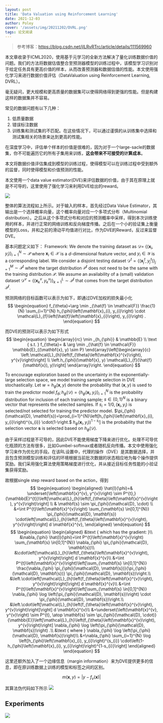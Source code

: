 ```yaml
---
layout: post
title: 'Data Valuation using Reinforcement Learning'
date: 2021-12-03
author: Poley
cover: '/assets/img/20211202/DVRL.png'
tags: 论文阅读
---
```


> 参考博客：https://blog.csdn.net/jILRvRTrc/article/details/111569960

本文章收录于ICML2020，使用基于元学习的全新方法解决了量化训练数据价值的问题。我们的方法将数据估值整合至预测器模型的训练过程中，该模型学习识别对于给定任务具有更高价值的样本，从而改善预测器和数据估值的性能。本文使用强化学习来进行数据价值评估（DataValuation using Reinforcement Learning, DVRL）。

毫无疑问，更大规模和更高质量的数据集可以使得网络得到更强的性能。但是构建这样的数据集并不容易。

常见的数据问题有以下几种：
1. 低质量数据
2. 错误标注数据
3. 训练集和测试集的不匹配。在这些情况下，可以通过谨慎的从训练集中选择和测试集相关的场景来达到更高的性能。

在深度学习中，评估单个样本的价值是很难的，因为对于一个large-sacle的数据集，你不可能遍历它的所有子集用来训练，**这会带来不可接受的计算成本**。

本文将数据价值评估集成到模型的训练过程，使得模型可以在训练过程中受到额外的监督，同时使得模型和价值预测的性能。

本文使用一个data value estimator(DVE)来评估数据的价值，由于其在原理上就是不可导的，这里使用了强化学习来利用DVE给出的reward。

![](/assets/img/20211202/DVRLF1.png)

整体的算法流程如上所示。对于输入的样本，首先经过Data Value Estimator，其输出是一个选择概率向量，这个概率向量对应一个多项式分布（Multinomial distribution）。之后从这个多项式分布和对应的预测概率中采样，得到本次训练使用的样本，并进行正常的网络训练和反向梯度传播。之后在一个小的验证集上衡量模型的Loss，并和之前的滑动平均值进行对比，作为DVE的Reward，反过来监督DVE。

基本问题定义如下：
Framework: We denote the training dataset as $\mathcal{D}=$ $\left\{\left(\mathbf{x}_{i}, y_{i}\right)\right\}_{i=1}^{N} \sim \mathcal{P}$ where $\mathbf{x}_{i} \in \mathcal{X}$ is a $d$-dimensional feature vector, and $y_{i} \in \mathcal{Y}$ is a corresponding label. We consider a disjoint testing dataset $\mathcal{D}^{t}=\left\{\left(\mathbf{x}_{j}^{t}, y_{j}^{t}\right)\right\}_{j=1}^{M} \sim \mathcal{P}^{t}$ where the target distribution $\mathcal{P}^{t}$ does not need to be the same with the training distribution $\mathcal{P}$. We assume an availability of a (small) validation dataset $\mathcal{D}^{v}=\left\{\left(\mathbf{x}_{k}^{v}, y_{k}^{v}\right)\right\}_{k=1}^{L} \sim \mathcal{P}^{t}$ that comes from the target distribution $\mathcal{P}^{t}$.

预测网络的目标函数可以表示为如下，即通过DVE加权的损失最小化
$$
\begin{equation}
f_{\theta}=\arg \min _{\hat{f} \in \mathcal{F}} \frac{1}{N} \sum_{i=1}^{N} h_{\phi}\left(\mathbf{x}_{i}, y_{i}\right) \cdot \mathcal{L}_{f}\left(\hat{f}\left(\mathbf{x}_{i}\right), y_{i}\right) .
\end{equation}
$$

而DVE的预测可以表示为如下形式
$$
\begin{equation}
\begin{array}{rc}
\min _{h_{\phi}} & \mathbb{E} \\
\text { s.t. } f_{\theta}= & \arg \min _{\hat{f} \in \mathcal{F}} \mathbb{E}_{(\mathbf{x}, y) \sim P}
\end{array}\left[\begin{array}{c}
\left.\mathcal{L}_{h}\left(f_{\theta}\left(\mathbf{x}^{v}\right), y^{v}\right)\right] \\
\left.h_{\phi}(\mathbf{x}, y) \mathcal{L}_{f}(\hat{f}(\mathbf{x}), y)\right]
\end{array}\right.
\end{equation}
$$

To encourage exploration based on the uncertainty in the exponentially-large selection space, we model training sample selection in DVE stochastically. Let $w=h_{\phi}(\mathbf{x}, y)$ denote the probability that $(\mathbf{x}, y)$ is used to train the predictor model $f_{\theta} ; h_{\phi}(\mathcal{D})=\left\{h_{\phi}\left(\mathbf{x}_{i}, y_{i}\right)\right\}_{i=1}^{N}$ is the probability distribution for inclusion of each training sample; $s \in\{0,1\}^{N}$ is a binary vector that represents the selected samples. If $s_{i}=1 / 0,\left(\mathbf{x}_{i}, y_{i}\right)$ is selected/not selected for training the predictor model. $\pi_{\phi}(\mathcal{D}, \mathbf{s})=\prod_{i=1}^{N}\left[h_{\phi}\left(\mathbf{x}_{i}, y_{i}\right)^{s_{i}} \cdot(1-\right.$ $\left.\left.h_{\phi}\left(\mathbf{x}_{i}, y_{i}\right)\right)^{1-s_{i}}\right]$ is the probability that the selection vector $\mathbf{s}$ is selected based on $h_{\phi}(\mathcal{D})$.

由于采样过程是不可导的，因此DVE不能使用梯度下降来进行优化。处理不可导优化瓶颈的方法有很多，比如Gumbel-softmax或者随机反向传播。本文中使用强化学习来作为优化的手段。在该RL设置中，代理的操作（DVE）是其数据选择，并且包含预测模型训练和评估的环境根据当前批次数据的状态相应地为每个操作提供奖励。我们采用强化算法使用策略梯度进行优化，并从接近目标任务性能的小验证集获得奖励。

故根据single step reward based on the action，得到
$$
\begin{equation}
\begin{aligned}
\hat{l}(\phi)=& \underset{\left(\mathbf{x}^{v}, y^{v}\right) \sim P^{t},}{\mathbb{E}^{t}}\left[\mathcal{L}_{h}\left(f_{\theta}\left(\mathbf{x}^{v}\right), y^{v}\right)\right] \\
& \mathbf{s} \sim \pi_{\phi}(\mathcal{D}, \cdot) \\
&=\int P^{t}\left(\mathbf{x}^{v}\right) \sum_{\mathbf{s} \in[0,1]^{N}} \pi_{\phi}(\mathcal{D}, \mathbf{s}) \cdot\left[\mathcal{L}_{h}\left(f_{\theta}\left(\mathbf{x}^{v}\right), y^{v}\right)\right] d \mathbf{x}^{v},
\end{aligned}
\end{equation}
$$
$$
\begin{equation}
\begin{aligned}
&\text { which has the gradient: }\\
&\nabla_{\phi} \hat{l}(\phi)=\int P^{t}\left(\mathbf{x}^{v}\right) \sum_{\mathbf{s} \in[0,1]^{N}} \nabla_{\phi} \pi_{\phi}(\mathcal{D}, \mathbf{s})\\
&\cdot\left[\mathcal{L}_{h}\left(f_{\theta}\left(\mathbf{x}^{v}\right), y^{v}\right)\right] d \mathbf{x}^{v}\\
&=\int P^{t}\left(\mathbf{x}^{v}\right)\left[\sum_{\mathbf{s} \in[0,1]^{N}} \frac{\nabla_{\phi} \pi_{\phi}(\mathcal{D}, \mathbf{s})}{\pi_{\phi}(\mathcal{D}, \mathbf{s})} \pi_{\phi}(\mathcal{D}, \mathbf{s})\right.\\
&\left.\cdot\left[\mathcal{L}_{h}\left(f_{\theta}\left(\mathbf{x}^{v}\right), y^{v}\right)\right]\right] d \mathbf{x}^{v}\\
&=\int P^{t}\left(\mathbf{x}^{v}\right)\left[\sum_{\mathbf{s} \in[0,1]^{N}} \nabla_{\phi} \log \left(\pi_{\phi}(\mathcal{D}, \mathbf{s})\right) \cdot \pi_{\phi}(\mathcal{D}, \mathbf{s})\right.\\
&\left.\cdot\left[\mathcal{L}_{h}\left(f_{\theta}\left(\mathbf{x}^{v}\right), y^{v}\right)\right]\right] d \mathbf{x}^{v}\\
&=\underset{\left(\mathbf{x}^{v}, y^{v}\right) \sim P^{t}, \atop \mathbf{s} \sim \pi_{\phi}(\mathcal{D}, \cdot)}{\mathbb{E}}\left[\mathcal{L}_{h}\left(f_{\theta}\left(\mathbf{x}^{v}\right), y^{v}\right)\right] \nabla_{\phi} \log \left(\pi_{\phi}(\mathcal{D}, \mathbf{s})\right) .\\
&\text { where } \nabla_{\phi} \log \left(\pi_{\phi}(\mathcal{D}, \mathbf{s})\right)\\
&=\nabla_{\phi} \sum_{i=1}^{N} \log \left[h_{\phi}\left(\mathbf{x}_{i}, y_{i}\right)^{s_{i}} \cdot\left(1-h_{\phi}\left(\mathbf{x}_{i}, y_{i}\right)\right)^{1-s_{i}}\right]
\end{aligned}
\end{equation}
$$

这里还额外加入了一个边缘信息（margin information）来为DVE提供更多的信息，即在原训练数据上训练的模型和标签之间的区别。

$$
\begin{equation}
m(\mathbf{x}, y)=\left|y-f_{v}(\mathbf{x})\right|
\end{equation}
$$

其算法伪代码如下所示
![](/assets/img/20211202/DVRLA1.png)

## Experiments
![](/assets/img/20211202/DVRLF2.png)
